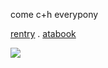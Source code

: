 come c+h everypony
   
   [rentry](https://rentry.org/bathroombreak) . [atabook](https://gojo.atabook.org/) 

![](https://media.tenor.com/3Y2AW4PWg9cAAAAi/mystic-messenger-707.gif) 
